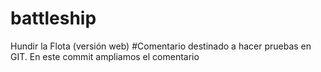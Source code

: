 # battleship
Hundir la Flota (versión web)
#Comentario destinado a hacer pruebas en GIT. En este commit ampliamos el comentario
